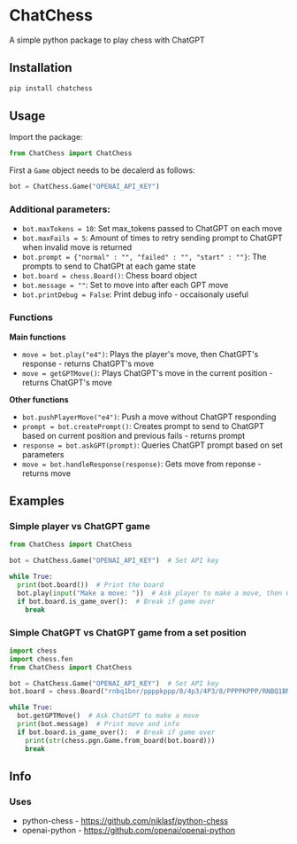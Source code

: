 # ChatChess
A simple python package to play chess with ChatGPT

## Installation

```python
pip install chatchess
```

## Usage

Import the package:
```python
from ChatChess import ChatChess
```

First a `Game` object needs to be decalerd as follows:
```python
bot = ChatChess.Game("OPENAI_API_KEY")
```

### Additional parameters:

- `bot.maxTokens = 10`: Set max_tokens passed to ChatGPT on each move
- `bot.maxFails = 5`: Amount of times to retry sending prompt to ChatGPT when invalid move is returned
- `bot.prompt = {"normal" : "", "failed" : "", "start" : ""}`: The prompts to send to ChatGPt at each game state
- `bot.board = chess.Board()`: Chess board object
- `bot.message = ""`: Set to move into after each GPT move
- `bot.printDebug = False`: Print debug info - occaisonaly useful

### Functions

**Main functions**

- `move = bot.play("e4")`: Plays the player's move, then ChatGPT's response - returns ChatGPT's move
- `move = getGPTMove()`: Plays ChatGPT's move in the current position - returns ChatGPT's move

**Other functions**

- `bot.pushPlayerMove("e4")`: Push a move without ChatGPT responding
- `prompt = bot.createPrompt()`: Creates prompt to send to ChatGPT based on current position and previous fails - returns prompt
- `response = bot.askGPT(prompt)`: Queries ChatGPT prompt based on set parameters
- `move = bot.handleResponse(response)`: Gets move from reponse - returns move

## Examples

### Simple player vs ChatGPT game
```python
from ChatChess import ChatChess

bot = ChatChess.Game("OPENAI_API_KEY")  # Set API key

while True:
  print(bot.board())  # Print the board
  bot.play(input("Make a move: "))  # Ask player to make a move, then ChatGPT responds
  if bot.board.is_game_over():  # Break if game over
    break
```

### Simple ChatGPT vs ChatGPT game from a set position
```python
import chess
import chess.fen
from ChatChess import ChatChess

bot = ChatChess.Game("OPENAI_API_KEY")  # Set API key
bot.board = chess.Board("rnbq1bnr/ppppkppp/8/4p3/4P3/8/PPPPKPPP/RNBQ1BNR w - - 2 3")  # Set position

while True:
  bot.getGPTMove()  # Ask ChatGPT to make a move
  print(bot.message)  # Print move and info
  if bot.board.is_game_over():  # Break if game over
    print(str(chess.pgn.Game.from_board(bot.board)))
    break
```

## Info
### Uses
- python-chess - https://github.com/niklasf/python-chess
- openai-python - https://github.com/openai/openai-python
